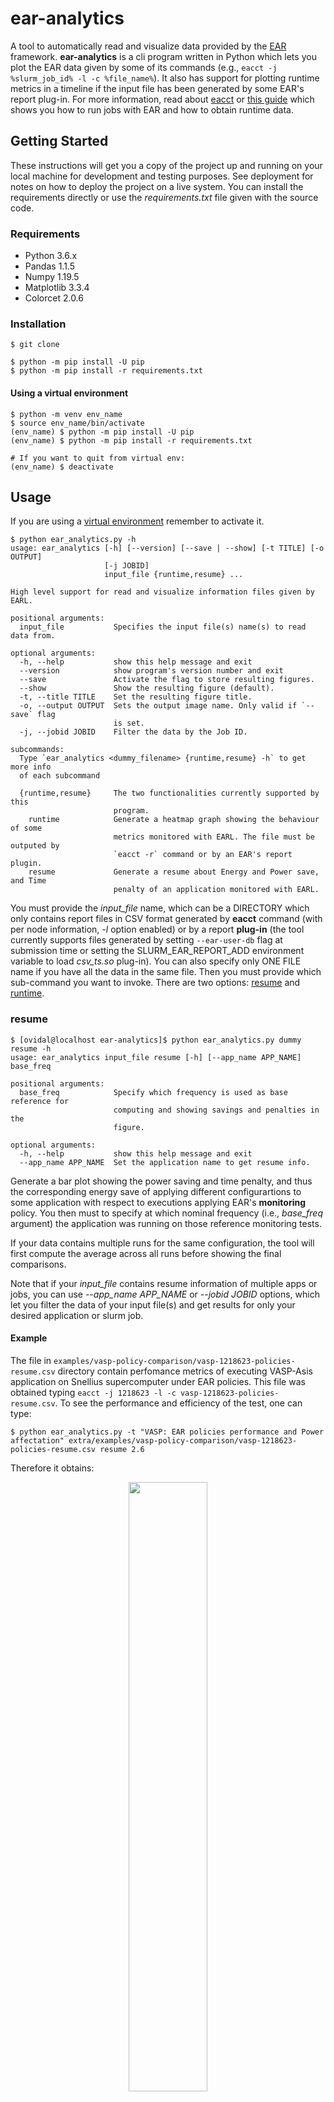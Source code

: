 # ear-analytics

A tool to automatically read and visualize data provided by the [EAR](https://gitlab.bsc.es/ear_team/ear/-/wikis/home) framework.
**ear-analytics** is a cli program written in Python which lets you plot the EAR data given by some of its commands (e.g., `eacct -j %slurm_job_id% -l -c %file_name%`). It also has support for plotting runtime metrics in a timeline if the input file has been generated by some EAR's report plug-in.
For more information, read about [eacct](https://gitlab.bsc.es/ear_team/ear/-/wikis/Commands#energy-account-eacct) or [this guide](https://gitlab.bsc.es/ear_team/ear/-/wikis/User%20guide#running-jobs-with-ear) which shows you how to run jobs with EAR and how to obtain runtime data.

## Getting Started

These instructions will get you a copy of the project up and running on your local machine for development and testing purposes. See deployment for notes on how to deploy the project on a live system.
You can install the requirements directly or use the *requirements.txt* file given with the source code.

### Requirements

- Python 3.6.x
- Pandas 1.1.5
- Numpy 1.19.5
- Matplotlib 3.3.4
- Colorcet 2.0.6


### Installation

`$ git clone`

```
$ python -m pip install -U pip
$ python -m pip install -r requirements.txt
```

#### Using a virtual environment

```
$ python -m venv env_name
$ source env_name/bin/activate
(env_name) $ python -m pip install -U pip
(env_name) $ python -m pip install -r requirements.txt

# If you want to quit from virtual env:
(env_name) $ deactivate
```

## Usage

If you are using a [virtual environment](#using-a-virtual-environment) remember to activate it.

```
$ python ear_analytics.py -h
usage: ear_analytics [-h] [--version] [--save | --show] [-t TITLE] [-o OUTPUT]
                     [-j JOBID]
                     input_file {runtime,resume} ...

High level support for read and visualize information files given by EARL.

positional arguments:
  input_file           Specifies the input file(s) name(s) to read data from.

optional arguments:
  -h, --help           show this help message and exit
  --version            show program's version number and exit
  --save               Activate the flag to store resulting figures.
  --show               Show the resulting figure (default).
  -t, --title TITLE    Set the resulting figure title.
  -o, --output OUTPUT  Sets the output image name. Only valid if `--save` flag
                       is set.
  -j, --jobid JOBID    Filter the data by the Job ID.

subcommands:
  Type `ear_analytics <dummy_filename> {runtime,resume} -h` to get more info
  of each subcommand

  {runtime,resume}     The two functionalities currently supported by this
                       program.
    runtime            Generate a heatmap graph showing the behaviour of some
                       metrics monitored with EARL. The file must be outputed by
                       `eacct -r` command or by an EAR's report plugin.
    resume             Generate a resume about Energy and Power save, and Time
                       penalty of an application monitored with EARL.

```

You must provide the *input_file* name, which can be a DIRECTORY which only contains report files in CSV format generated by **eacct** command  (with per node information, *-l* option enabled) or by a report **plug-in** (the tool currently supports files generated by setting `--ear-user-db` flag at submission time or setting the SLURM_EAR_REPORT_ADD environment variable to load *csv_ts.so* plug-in). You can also specify only ONE FILE name if you have all the data in the same file.
Then you must provide which sub-command you want to invoke. There are two options: [resume](#resume) and [runtime](#runtime).

### resume

```
$ [ovidal@localhost ear-analytics]$ python ear_analytics.py dummy resume -h
usage: ear_analytics input_file resume [-h] [--app_name APP_NAME] base_freq

positional arguments:
  base_freq            Specify which frequency is used as base reference for
                       computing and showing savings and penalties in the
                       figure.

optional arguments:
  -h, --help           show this help message and exit
  --app_name APP_NAME  Set the application name to get resume info.

```

Generate a bar plot showing the power saving and time penalty, and thus the corresponding energy save of applying different configurartions to some application with respect to executions applying EAR's **monitoring** policy.
You then must to specify at which nominal frequency (i.e., *base_freq* argument) the application was running on those reference monitoring tests.

If your data contains multiple runs for the same configuration, the tool will first compute the average across all runs before showing the final comparisons.

Note that if your *input_file* contains resume information of multiple apps or jobs, you can use *--app\_name APP\_NAME* or *--jobid JOBID* options, which let you filter the data of your input file(s) and get results for only your desired application or slurm job.

#### Example

The file in `examples/vasp-policy-comparison/vasp-1218623-policies-resume.csv` directory contain perfomance metrics of executing VASP-Asis application on Snellius supercomputer under EAR policies. This file was obtained typing `eacct -j 1218623 -l -c vasp-1218623-policies-resume.csv`.
To see the performance and efficiency of the test, one can type:

`$ python ear_analytics.py -t "VASP: EAR policies performance and Power affectation" extra/examples/vasp-policy-comparison/vasp-1218623-policies-resume.csv resume 2.6`

Therefore it obtains:

<div align="center">
  <img src="extra/examples/imgs/vasp-1218623-policies-resume.png" width="50%">
</div>

Note that on the above graph there is some configuration running the application using *monitoring* with a *base_freq* of 2.601 GHz.
This means that the test was run setting the Turbo CPU frequency for those nodes.

This is why the command requires the user to use the *base_freq* argument, because it becomes more flexible to compare configurations as now you can compare different *monitoring* tests (i.e., tests with different fixed CPU frequencies) with one reference monitoring test with CPU frequency fixed at *base_freq*. For example, you can see the performance of the previous application not applying any EAR optimisation policy but fixing default CPU frequency and compare it with a test where the application ran at Turbo, by typing:

`$ python ear_analytics.py -t "VASP: Fixed P-State efficiency comparison" extra/examples/vasp-policy-comparison/vasp-fixed_freqs-resume.csv resume 2.601`

you get:

<div align="center">
  <img src="extra/examples/imgs/vasp-1218652-vs_turbo.png" width="50%">
</div>

and you can conclude that this appliction get no benefit (in terms of energy efficiency) by running it at Turbo frequency.

### runtime

```
python ear_analytics.py dummy runtime --help
usage: ear_analytics input_file runtime [-h] [-s STEPID] -m
                                        {cpi,gflops,avg.cpufreq,avg.imcfreq,tpi,gbs,dc-node-power,dram-power,pck-power,p.mpi,gutil0,gmemutil0,io_mbs,def.freq}
                                        [{cpi,gflops,avg.cpufreq,avg.imcfreq,tpi,gbs,dc-node-power,dram-power,pck-power,p.mpi,gutil0,gmemutil0,io_mbs,def.freq} ...]

optional arguments:
  -h, --help                            show this help message and exit
  -s, --stepid STEPID                   Sets the STEP ID of the job you are
                                        working with.
  -m, --metrics {cpi,gflops,avg.cpufreq,avg.imcfreq,tpi,gbs,dc-node-power,dram-power,pck-power,p.mpi,gutil0,gmemutil0,io_mbs,def.freq} [{cpi,gflops,avg.cpufreq,avg.imcfreq,tpi,gbs,dc-node-power,dram-power,pck-power,p.mpi,gutil0,gmemutil0,io_mbs,def.freq} ...]
                                        Specify which metrics you want to
                                        visualize.

```

Generate a heatmap-based graph for each metric specified by *--metrics* argument.
Note that the accepted metrics by your **ear-analytics** installation must be specified in the [configuration](#configuration) file.

The resulting figure (for each *--metric* specified) will be a timeline where for each node your application had used you will see a heatmap showing an intuitive visualization about the value of the metric each figure is showing. All nodes visualized share the same timeline, which makes this command useful to check the application behaviour across all of them.

#### Example

The next table shows content of extra/examples/bt\_test\_loops file, which content output information of all loops recorded by EAR during the execution of a BT kernel configure to be executed with 160 MPI processes accross 4 nodes. We will visualize the CPI, GFLOPS and the percentage of time spent in MPI blocking calls reported by EAR for each of the 4 nodes this kernel was executed.

![alt text](examples/pop_loops_table.png)

To get the wanted results, we type:

`$ python ear_analytics.py -t "BT 4N" -o "BT_4N" extra/examples/bt_test_loops runtime -m cpi gflops p.mpi`

We get the following images:

![alt text](extra/examples/bt_test_runtime/runtime_CPI.jpg)
![alt text](extra/examples/bt_test_runtime/runtime_GFLOPS.jpg)
![alt text](extra/examples/bt_test_runtime/runtime_P.MPI.jpg)

### Configuration

**ear-analytics** works with a configuration file called *config.ini*. You can modify the template given in this repository.
By now, this configuration file only lets you specify which metrics will be accepted by **ear-analytics** and for which range of values will work each one based on the architecture you are working.
Note that all metrics you specify must be reported before by [eacct](https://gitlab.bsc.es/ear_team/ear/-/wikis/Commands#energy-account-eacct) command or by metrics plugin specified by SLURM\_EAR\_REPORT\_ADD environment variable,
and each metric name must be the same as it is reported in the header of the generated files.

For more information about why specify metrics configuration, read [runtime](#runtime) sub-command section.

## Contact

For any question and suggestion, contact with oriol.vidal@bsc.es.

